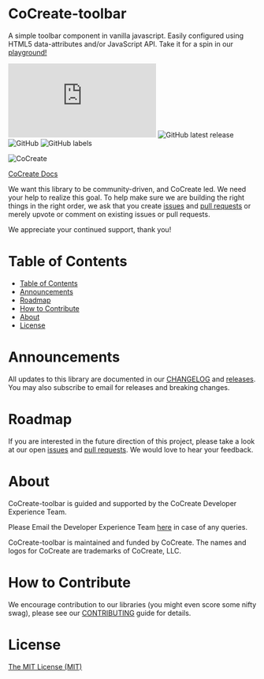 # CoCreate-toolbar
A simple toolbar component in vanilla javascript. Easily configured using HTML5 data-attributes and/or JavaScript API. Take it for a spin in our [playground!](https://cocreate.app/docs/toolbar)

![GitHub file size in bytes](https://img.shields.io/github/size/CoCreate-app/CoCreate-toolbar/dist/CoCreate-toolbar.min.js?label=minified%20size&style=for-the-badge) 
![GitHub latest release](https://img.shields.io/github/v/release/CoCreate-app/CoCreate-toolbar?style=for-the-badge)
![GitHub](https://img.shields.io/github/license/CoCreate-app/CoCreate-toolbar?style=for-the-badge) 
![GitHub labels](https://img.shields.io/github/labels/CoCreate-app/CoCreate-toolbar/help%20wanted?style=for-the-badge)

![CoCreate](https://cdn.cocreate.app/logo.png)

[CoCreate Docs](https://cocreate.app/docs/toolbar)

We want this library to be community-driven, and CoCreate led. We need your help to realize this goal. To help make sure we are building the right things in the right order, we ask that you create [issues](https://github.com/CoCreate-app/Realtime_Admin_CRM_and_CMS/issues) and [pull requests](https://github.com/CoCreate-app/Realtime_Admin_CRM_and_CMS/pulls) or merely upvote or comment on existing issues or pull requests.

We appreciate your continued support, thank you!

# Table of Contents

- [Table of Contents](#table-of-contents)
- [Announcements](#announcements)
- [Roadmap](#roadmap)
- [How to Contribute](#how-to-contribute)
- [About](#about)
- [License](#license)

<a name="announcements"></a>
# Announcements

All updates to this library are documented in our [CHANGELOG](https://github.com/CoCreate-app/CoCreate-toolbar/blob/master/CHANGELOG.md) and [releases](https://github.com/CoCreate-app/CoCreate-toolbar/releases). You may also subscribe to email for releases and breaking changes. 

<a name="roadmap"></a>
# Roadmap

If you are interested in the future direction of this project, please take a look at our open [issues](https://github.com/CoCreate-app/CoCreate-toolbar/issues) and [pull requests](https://github.com/CoCreate-app/CoCreate-toolbar/pulls). We would love to hear your feedback.


<a name="about"></a>
# About

CoCreate-toolbar is guided and supported by the CoCreate Developer Experience Team.

Please Email the Developer Experience Team [here](mailto:develop@cocreate.app) in case of any queries.

CoCreate-toolbar is maintained and funded by CoCreate. The names and logos for CoCreate are trademarks of CoCreate, LLC.

<a name="contribute"></a>
# How to Contribute

We encourage contribution to our libraries (you might even score some nifty swag), please see our [CONTRIBUTING](https://github.com/CoCreate-app/CoCreate-toolbar/blob/master/CONTRIBUTING.md) guide for details.

# License
[The MIT License (MIT)](https://github.com/CoCreate-app/CoCreate-toolbar/blob/master/LICENSE)

